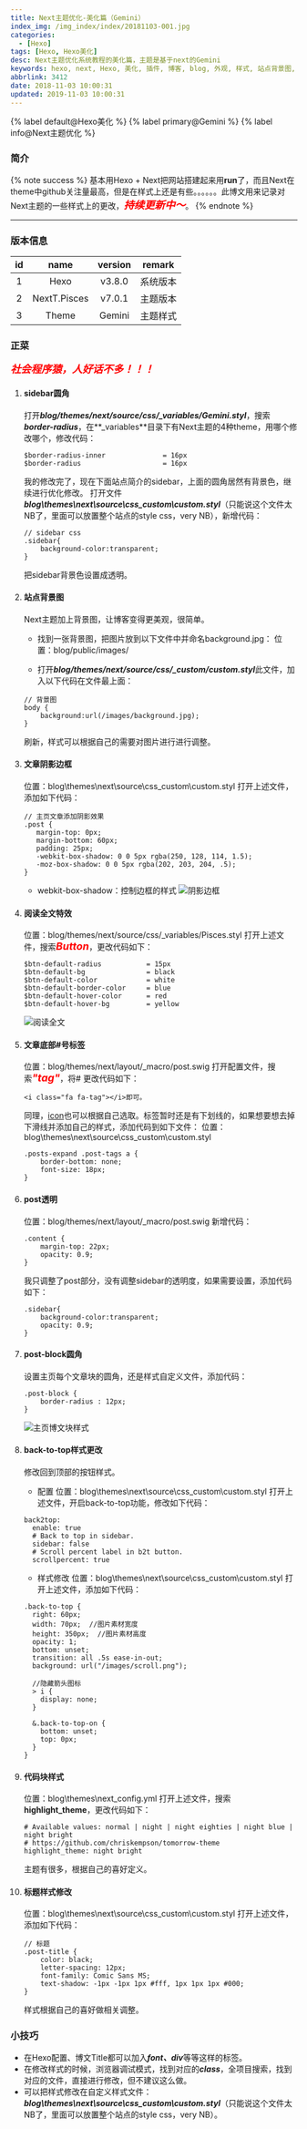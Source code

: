 ```yaml
---
title: Next主题优化-美化篇（Gemini）
index_img: /img_index/index/20181103-001.jpg
categories:
  - [Hexo]
tags: [Hexo, Hexo美化]
desc: Next主题优化系统教程的美化篇，主题是基于next的Gemini
keywords: hexo, next, Hexo, 美化, 插件, 博客, blog, 外观, 样式, 站点背景图, 文章阴影边框, sidebar圆角, 站点背景图, 阅读全文, post-block圆角, back-to-top
abbrlink: 3412
date: 2018-11-03 10:00:31
updated: 2019-11-03 10:00:31
---
```


{% label default@Hexo美化 %} {% label primary@Gemini %} {% label info@Next主题优化 %} 

### 简介
{% note success %}
基本用Hexo + Next把网站搭建起来用**run**了，而且Next在theme中github关注量最高，但是在样式上还是有些。。。。。。此博文用来记录对Next主题的一些样式上的更改，<font size="4" color="red">***持续更新中～***</font>。
{% endnote %}

<!--more-->
<hr />

### 版本信息
| id  |     name     | version |  remark  |
|:---:|:------------:|:-------:|:--------:|
|  1  |     Hexo     | v3.8.0  | 系统版本 |
|  2  | NextT.Pisces | v7.0.1  | 主题版本 |
|  3  |    Theme     | Gemini  |    主题样式     |

### 正菜

<font size="4.5" color="red">***社会程序猿，人好话不多！！！***</font>

1. #### sidebar圆角

    打开***blog/themes/next/source/css/_variables/Gemini.styl***，搜索***border-radius***，在**_variables**目录下有Next主题的4种theme，用哪个修改哪个，修改代码：
    ```
    $border-radius-inner              = 16px
    $border-radius                    = 16px
    ```
    我的修改完了，现在下面站点简介的sidebar，上面的圆角居然有背景色，继续进行优化修改。
    打开文件***blog\themes\next\source\css\_custom\custom.styl***（只能说这个文件太NB了，里面可以放置整个站点的style css，very NB），新增代码：
    ```
    // sidebar css
    .sidebar{
        background-color:transparent;
    }
    ```
    把sidebar背景色设置成透明。

2. #### 站点背景图

    Next主题加上背景图，让博客变得更美观，很简单。
    - 找到一张背景图，把图片放到以下文件中并命名background.jpg：
    位置：blog/public/images/

    - 打开***blog/themes/next/source/css/_custom/custom.styl***此文件，加入以下代码在文件最上面：
    ```
    // 背景图
    body {
        background:url(/images/background.jpg);
    }
    ```
    刷新，样式可以根据自己的需要对图片进行进行调整。

3. #### 文章阴影边框

    位置：blog\themes\next\source\css\_custom\custom.styl
    打开上述文件，添加如下代码：
    ```
    // 主页文章添加阴影效果
    .post {
       margin-top: 0px;
       margin-bottom: 60px;
       padding: 25px;
       -webkit-box-shadow: 0 0 5px rgba(250, 128, 114, 1.5);
       -moz-box-shadow: 0 0 5px rgba(202, 203, 204, .5);
    }
    ```
    - webkit-box-shadow：控制边框的样式
    ![阴影边框](next_youhua_border.png)

4. #### **阅读全文**特效

    位置：blog/themes/next/source/css/_variables/Pisces.styl
    打开上述文件，搜索<font size="4" color="red">***Button***</font>，更改代码如下：
    ```
    $btn-default-radius           = 15px
    $btn-default-bg               = black
    $btn-default-color            = white
    $btn-default-border-color     = blue
    $btn-default-hover-color      = red
    $btn-default-hover-bg         = yellow
    ```
    ![阅读全文](next_youhua_button.gif)

5. #### 文章底部#号标签

    位置：blog/themes/next/layout/_macro/post.swig
    打开配置文件，搜索<font size="4" color="red">***"tag"***</font>，将# 更改代码如下：
    ```
    <i class="fa fa-tag"></i>即可。
    ```
    同理，[icon](https://fontawesome.com/v4.7.0/icons/)也可以根据自己选取。标签暂时还是有下划线的，如果想要想去掉下滑线并添加自己的样式，添加代码到如下文件：
    位置：blog\themes\next\source\css\_custom\custom.styl
    ```
    .posts-expand .post-tags a {
        border-bottom: none;
        font-size: 18px;
    }
    ```

6. #### post透明

    位置：blog/themes/next/layout/_macro/post.swig
    新增代码：
    ```
    .content {
        margin-top: 22px;
        opacity: 0.9;
    }
    ```
    我只调整了post部分，没有调整sidebar的透明度，如果需要设置，添加代码如下：
    ```
    .sidebar{
        background-color:transparent;
        opacity: 0.9;
    }
    ```

7. #### post-block圆角

    设置主页每个文章块的圆角，还是样式自定义文件，添加代码：
    ```
    .post-block {
        border-radius : 12px;
    }
    ```
    ![主页博文块样式](next_meihua_post.png)


8. #### back-to-top样式更改

    修改回到顶部的按钮样式。
    - 配置
    位置：blog\themes\next\source\css\_custom\custom.styl
    打开上述文件，开启back-to-top功能，修改如下代码：
    ```
    back2top:
      enable: true
      # Back to top in sidebar.
      sidebar: false
      # Scroll percent label in b2t button.
      scrollpercent: true
    ```
    - 样式修改
    位置：blog\themes\next\source\css\_custom\custom.styl
    打开上述文件，添加如下代码：
    ```
    .back-to-top {
      right: 60px;
      width: 70px;  //图片素材宽度
      height: 350px;  //图片素材高度
      opacity: 1;
      bottom: unset;
      transition: all .5s ease-in-out;
      background: url("/images/scroll.png");
    
      //隐藏箭头图标
      > i {
        display: none;
      }
    
      &.back-to-top-on {
        bottom: unset;
        top: 0px;
      }
    }
    ```
9. #### 代码块样式

    位置：blog\themes\next\_config.yml
    打开上述文件，搜索**highlight_theme**，更改代码如下：
    ```
    # Available values: normal | night | night eighties | night blue | night bright
    # https://github.com/chriskempson/tomorrow-theme
    highlight_theme: night bright
    ```
    主题有很多，根据自己的喜好定义。


10. #### 标题样式修改

    位置：blog\themes\next\source\css\_custom\custom.styl
    打开上述文件，添加如下代码：
    ```
    // 标题
    .post-title {
        color: black;
        letter-spacing: 12px;
        font-family: Comic Sans MS;
        text-shadow: -1px -1px 1px #fff, 1px 1px 1px #000;
    }
    ```
    样式根据自己的喜好做相关调整。


### 小技巧

- 在Hexo配置、博文Title都可以加入***font、div***等等这样的标签。
- 在修改样式的时候，浏览器调试模式，找到对应的***class***，全项目搜索，找到对应的文件，直接进行修改，但不建议这么做。
- 可以把样式修改在自定义样式文件：***blog\themes\next\source\css\_custom\custom.styl***（只能说这个文件太NB了，里面可以放置整个站点的style css，very NB）。
